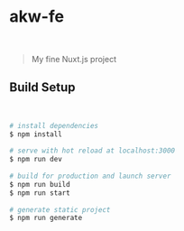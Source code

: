 # akw-fe
​
> My fine Nuxt.js project
​
## Build Setup
​
```bash
# install dependencies
$ npm install
​
# serve with hot reload at localhost:3000
$ npm run dev
​
# build for production and launch server
$ npm run build
$ npm run start
​
# generate static project
$ npm run generate
